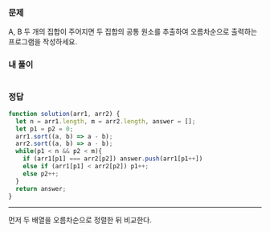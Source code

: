 ### 문제
A, B 두 개의 집합이 주어지면 두 집합의 공통 원소를 추출하여 오름차순으로 출력하는 프로그램을 작성하세요.


### 내 풀이
```js

```

### 정답
```js
function solution(arr1, arr2) {
  let n = arr1.length, m = arr2.length, answer = [];
  let p1 = p2 = 0;
  arr1.sort((a, b) => a - b);
  arr2.sort((a, b) => a - b);
  while(p1 < n && p2 < m){
    if (arr1[p1] === arr2[p2]) answer.push(arr1[p1++])
    else if (arr1[p1] < arr2[p2]) p1++;
    else p2++;
  }
  return answer;
}
```

---

먼저 두 배열을 오름차순으로 정렬한 뒤 비교한다.
